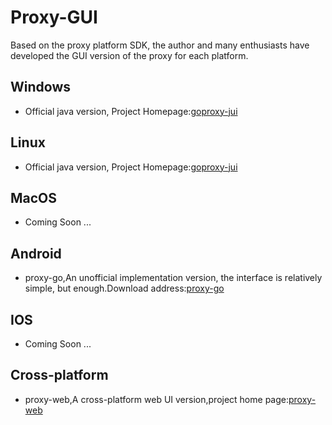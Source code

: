 # Proxy-GUI
Based on the proxy platform SDK, the author and many enthusiasts have developed the GUI version of the proxy for each platform.

## Windows

- Official java version, Project Homepage:[goproxy-jui](https://github.com/bhzhu203/goproxy6.9-jui)

## Linux

- Official java version, Project Homepage:[goproxy-jui](https://github.com/bhzhu203/goproxy6.9-jui)

## MacOS

- Coming Soon ...

## Android

- proxy-go,An unofficial implementation version, the interface is relatively simple, but enough.Download address:[proxy-go](https://github.com/bhzhu203/goproxy6.9-gui-stuff/releases/tag/proxy-go-release)


## IOS

- Coming Soon ...

## Cross-platform

- proxy-web,A cross-platform web UI version,project home page:[proxy-web](https://github.com/yincongcyincong/proxy-web)
